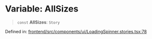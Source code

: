 # Variable: AllSizes

> `const` **AllSizes**: `Story`

Defined in: [frontend/src/components/ui/LoadingSpinner.stories.tsx:78](https://github.com/lsendel/sass/blob/ca8b2b87627589617e0de57047e1f50d53e78078/frontend/src/components/ui/LoadingSpinner.stories.tsx#L78)

